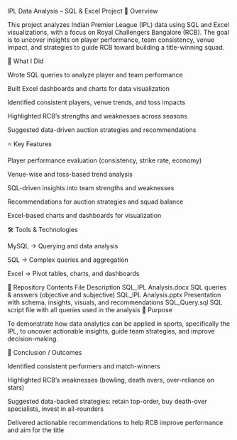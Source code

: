IPL Data Analysis – SQL & Excel Project
📌 Overview

This project analyzes Indian Premier League (IPL) data using SQL and Excel visualizations, with a focus on Royal Challengers Bangalore (RCB). The goal is to uncover insights on player performance, team consistency, venue impact, and strategies to guide RCB toward building a title-winning squad.

🔨 What I Did

Wrote SQL queries to analyze player and team performance

Built Excel dashboards and charts for data visualization

Identified consistent players, venue trends, and toss impacts

Highlighted RCB’s strengths and weaknesses across seasons

Suggested data-driven auction strategies and recommendations

⭐ Key Features

Player performance evaluation (consistency, strike rate, economy)

Venue-wise and toss-based trend analysis

SQL-driven insights into team strengths and weaknesses

Recommendations for auction strategies and squad balance

Excel-based charts and dashboards for visualization

🛠️ Tools & Technologies

MySQL → Querying and data analysis

SQL → Complex queries and aggregation

Excel → Pivot tables, charts, and dashboards

📂 Repository Contents
File	Description
SQL_IPL Analysis.docx	SQL queries & answers (objective and subjective)
SQL_IPL Analysis.pptx	Presentation with schema, insights, visuals, and recommendations
SQL_Query.sql	SQL script file with all queries used in the analysis
🎯 Purpose

To demonstrate how data analytics can be applied in sports, specifically the IPL, to uncover actionable insights, guide team strategies, and improve decision-making.

📜 Conclusion / Outcomes

Identified consistent performers and match-winners

Highlighted RCB’s weaknesses (bowling, death overs, over-reliance on stars)

Suggested data-backed strategies: retain top-order, buy death-over specialists, invest in all-rounders

Delivered actionable recommendations to help RCB improve performance and aim for the title

